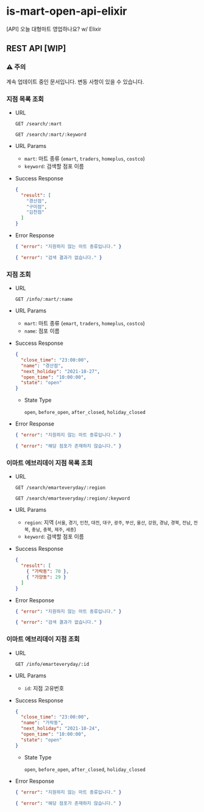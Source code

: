 # is-mart-open-api-elixir

[API] 오늘 대형마트 영업하나요? w/ Elixir

## REST API [WIP]

### :warning: 주의

계속 업데이트 중인 문서입니다. 변동 사항이 있을 수 있습니다.

### 지점 목록 조회

- URL

  `GET /search/:mart`

  `GET /search/:mart/:keyword`

- URL Params
  
  - `mart`: 마트 종류 (`emart`, `traders`, `homeplus`, `costco`)
  - `keyword`: 검색할 점포 이름

- Success Response

  ```json
  {
    "result": [
      "경산점",
      "구미점",
      "김천점"
    ]
  }
  ```

- Error Response

  ```json
  { "error": "지원하지 않는 마트 종류입니다." }
  ```

  ```json
  { "error": "검색 결과가 없습니다." }
  ```

### 지점 조회

- URL

  `GET /info/:mart/:name`

- URL Params
  
  - `mart`: 마트 종류 (`emart`, `traders`, `homeplus`, `costco`)
  - `name`: 점포 이름

- Success Response

  ```json
  {
    "close_time": "23:00:00",
    "name": "경산점",
    "next_holiday": "2021-10-27",
    "open_time": "10:00:00",
    "state": "open"
  }
  ```

  - State Type
  
    `open`, `before_open`, `after_closed`, `holiday_closed`

- Error Response

  ```json
  { "error": "지원하지 않는 마트 종류입니다." }
  ```

  ```json
  { "error": "해당 점포가 존재하지 않습니다." }
  ```

### 이마트 에브리데이 지점 목록 조회

- URL

  `GET /search/emarteveryday/:region`

  `GET /search/emarteveryday/:region/:keyword`

- URL Params
  
  - `region`: 지역 (`서울`, `경기`, `인천`, `대전`, `대구`, `광주`, `부산`, `울산`, `강원`, `경남`, `경북`, `전남`, `전북`, `충남`, `충북`, `제주`, `세종`)
  - `keyword`: 검색할 점포 이름

- Success Response

  ```json
  {
    "result": [
      { "가락동": 70 },
      { "가양동": 29 }
    ]
  }
  ```

- Error Response

  ```json
  { "error": "지원하지 않는 마트 종류입니다." }
  ```

  ```json
  { "error": "검색 결과가 없습니다." }
  ```

### 이마트 에브리데이 지점 조회

- URL

  `GET /info/emarteveryday/:id`

- URL Params
  
  - `id`: 지점 고유번호

- Success Response

  ```json
  {
    "close_time": "23:00:00",
    "name": "가락동",
    "next_holiday": "2021-10-24",
    "open_time": "10:00:00",
    "state": "open"
  }
  ```

  - State Type
  
    `open`, `before_open`, `after_closed`, `holiday_closed`

- Error Response

  ```json
  { "error": "지원하지 않는 마트 종류입니다." }
  ```

  ```json
  { "error": "해당 점포가 존재하지 않습니다." }
  ```
